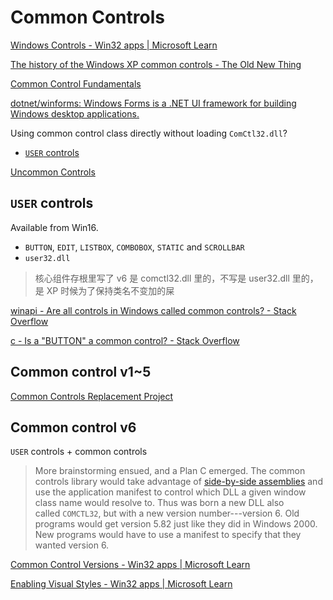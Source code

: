 # Common Controls
[Windows Controls - Win32 apps | Microsoft Learn](https://learn.microsoft.com/en-us/windows/win32/controls/window-controls)

[The history of the Windows XP common controls - The Old New Thing](https://devblogs.microsoft.com/oldnewthing/20080129-00/?p=23663)

[Common Control Fundamentals](https://sinis.ro/static/ch16b.htm)

[dotnet/winforms: Windows Forms is a .NET UI framework for building Windows desktop applications.](https://github.com/dotnet/winforms)

Using common control class directly without loading `ComCtl32.dll`?
- [`USER` controls](#user-controls)

[Uncommon Controls](https://www.luigibianchi.com/uncommon_controls.htm)

## `USER` controls
Available from Win16.

- `BUTTON`, `EDIT`, `LISTBOX`, `COMBOBOX`, `STATIC` and `SCROLLBAR`
- `user32.dll`

> 核心组件存根里写了 v6 是 comctl32.dll 里的，不写是 user32.dll 里的，是 XP 时候为了保持类名不变加的屎

[winapi - Are all controls in Windows called common controls? - Stack Overflow](https://stackoverflow.com/questions/26882415/are-all-controls-in-windows-called-common-controls)

[c - Is a "BUTTON" a common control? - Stack Overflow](https://stackoverflow.com/questions/33312287/is-a-button-a-common-control)

## Common control v1~5
[Common Controls Replacement Project](http://ccrp.mvps.org/index.html?support/faqs/faqcomctl32.htm)

## Common control v6
`USER` controls + common controls

> More brainstorming ensued, and a Plan C emerged. The common controls library would take advantage of [side-by-side assemblies](http://msdn2.microsoft.com/en-gb/library/aa375193.aspx) and use the application manifest to control which DLL a given window class name would resolve to. Thus was born a new DLL also called `COMCTL32`, but with a new version number---version 6. Old programs would get version 5.82 just like they did in Windows 2000. New programs would have to use a manifest to specify that they wanted version 6.

[Common Control Versions - Win32 apps | Microsoft Learn](https://learn.microsoft.com/en-us/windows/win32/controls/common-control-versions)

[Enabling Visual Styles - Win32 apps | Microsoft Learn](https://learn.microsoft.com/en-us/windows/win32/controls/cookbook-overview)
